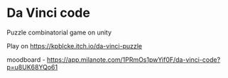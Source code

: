 # Da Vinci code
Puzzle combinatorial game on unity

Play on https://kpblcke.itch.io/da-vinci-puzzle

moodboard - https://app.milanote.com/1PRmOs1pwYif0F/da-vinci-code?p=u8UK68YQo61